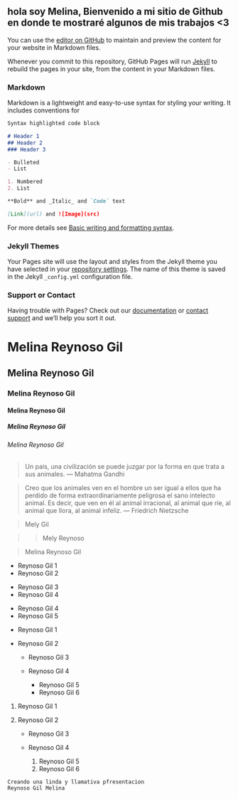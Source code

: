 ##  hola soy Melina,  Bienvenido a mi sitio de Github en donde te mostraré algunos de mis trabajos <3

You can use the [editor on GitHub](https://github.com/melina-reynoso/melina-reynoso.github.io/edit/main/index.md) to maintain and preview the content for your website in Markdown files.

Whenever you commit to this repository, GitHub Pages will run [Jekyll](https://jekyllrb.com/) to rebuild the pages in your site, from the content in your Markdown files.

### Markdown

Markdown is a lightweight and easy-to-use syntax for styling your writing. It includes conventions for

```markdown
Syntax highlighted code block

# Header 1
## Header 2
### Header 3

- Bulleted
- List

1. Numbered
2. List

**Bold** and _Italic_ and `Code` text

[Link](url) and ![Image](src)
```

For more details see [Basic writing and formatting syntax](https://docs.github.com/en/github/writing-on-github/getting-started-with-writing-and-formatting-on-github/basic-writing-and-formatting-syntax).

### Jekyll Themes

Your Pages site will use the layout and styles from the Jekyll theme you have selected in your [repository settings](https://github.com/melina-reynoso/melina-reynoso.github.io/settings/pages). The name of this theme is saved in the Jekyll `_config.yml` configuration file.

### Support or Contact

Having trouble with Pages? Check out our [documentation](https://docs.github.com/categories/github-pages-basics/) or [contact support](https://support.github.com/contact) and we’ll help you sort it out.


# Melina Reynoso Gil 
## Melina Reynoso Gil
### Melina Reynoso Gil
#### Melina Reynoso Gil
##### Melina Reynoso Gil
###### Melina Reynoso Gil 

> Un país, una civilización se puede juzgar por la forma en que trata a sus animales.  — Mahatma Gandhi

> Creo que los animales ven en el hombre un ser igual a ellos que ha perdido de forma extraordinariamente peligrosa el sano intelecto animal.
> Es decir, que ven en él al animal irracional, al animal que ríe, al animal que llora, al animal infeliz. — Friedrich Nietzsche

 > Mely Gil 

> > Mely Reynoso 

> Melina Reynoso Gil

- Reynoso Gil 1
- Reynoso Gil 2
* Reynoso Gil 3
* Reynoso Gil 4
+ Reynoso Gil 4
+ Reynoso Gil 5


- Reynoso Gil 1
- Reynoso Gil 2

  - Reynoso Gil 3 
  - Reynoso Gil 4
 
    - Reynoso Gil 5
    - Reynoso Gil 6

1. Reynoso Gil 1
2. Reynoso Gil 2

   - Reynoso Gil 3 
   - Reynoso Gil 4
 
     1. Reynoso Gil 5
     2. Reynoso Gil 6

~~~
Creando una linda y llamativa pfresentacion 
Reynoso Gil Melina
~~~
